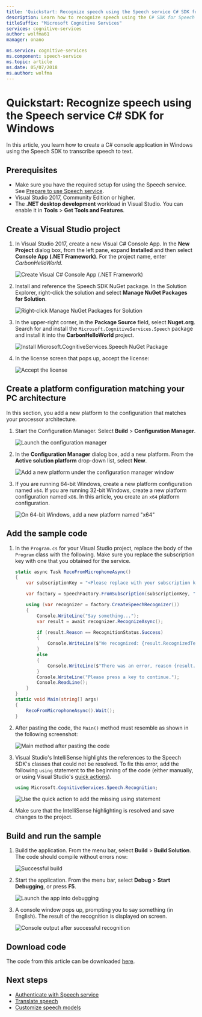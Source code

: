 ```yaml
---
title: 'Quickstart: Recognize speech using the Speech service C# SDK for Windows | Microsoft Docs'
description: Learn how to recognize speech using the C# SDK for Speech service.
titleSuffix: "Microsoft Cognitive Services"
services: cognitive-services
author: wolfma61
manager: onano

ms.service: cognitive-services
ms.component: speech-service
ms.topic: article
ms.date: 05/07/2018
ms.author: wolfma
---
```

# Quickstart: Recognize speech using the Speech service C# SDK for Windows

In this article, you learn how to create a C# console application in Windows using the Speech SDK to transcribe speech to text.

## Prerequisites

* Make sure you have the required setup for using the Speech service. See [Prepare to use Speech service](get-started.md).
* Visual Studio 2017, Community Edition or higher.
* The **.NET desktop development** workload in Visual Studio. You can enable it in **Tools** \> **Get Tools and Features**. 

## Create a Visual Studio project

1. In Visual Studio 2017, create a new Visual C# Console App. In the **New Project** dialog box, from the left pane, expand **Installed** and then select **Console App (.NET Framework)**. For the project name, enter *CarbonHelloWorld*.

    ![Create Visual C# Console App (.NET Framework)](media/sdk/speechsdk-05-vs-cs-new-console-app.png)

2. Install and reference the Speech SDK NuGet package. In the Solution Explorer, right-click the solution and select **Manage NuGet Packages for Solution**.

    ![Right-click Manage NuGet Packages for Solution](media/sdk/speechsdk-06-vs-cs-manage-nuget-packages.png)

3. In the upper-right corner, in the **Package Source** field, select **Nuget.org**. Search for and install the `Microsoft.CognitiveServices.Speech` package and install it into the **CarbonHelloWorld** project.

    ![Install Microsoft.CognitiveServices.Speech NuGet Package](media/sdk/speechsdk-08-vs-cs-nuget-install.png)

4. In the license screen that pops up, accept the license:

    ![Accept the license](media/sdk/speechsdk-09-vs-cs-nuget-license.png)

## Create a platform configuration matching your PC architecture

In this section, you add a new platform to the configuration that matches your processor architecture.

1. Start the Configuration Manager. Select **Build** > **Configuration Manager**.

    ![Launch the configuration manager](media/sdk/speechsdk-12-vs-cs-cfg-manager-click.png)

2. In the **Configuration Manager** dialog box, add a new platform. From the **Active solution platform** drop-down list, select **New**.

    ![Add a new platform under the configuration manager window](media/sdk/speechsdk-14-vs-cs-cfg-manager-new.png)

3. If you are running 64-bit Windows, create a new platform configuration named `x64`. If you are running 32-bit Windows, create a new platform configuration named `x86`. In this article, you create an `x64` platform configuration. 

    ![On 64-bit Windows, add a new platform named "x64"](media/sdk/speechsdk-15-vs-cs-cfg-manager-add-x64.png)

## Add the sample code

1. In the `Program.cs` for your Visual Studio project, replace the body of the `Program` class with the following. Make sure you replace the subscription key with one that you obtained for the service.

    ```csharp
    static async Task RecoFromMicrophoneAsync()
    {
        var subscriptionKey = "<Please replace with your subscription key>";
    
        var factory = SpeechFactory.FromSubscription(subscriptionKey, "");
    
        using (var recognizer = factory.CreateSpeechRecognizer())
        {
            Console.WriteLine("Say something...");
            var result = await recognizer.RecognizeAsync();
    
            if (result.Reason == RecognitionStatus.Success)
            {
                Console.WriteLine($"We recognized: {result.RecognizedText}");
            }
            else
            {
                Console.WriteLine($"There was an error, reason {result.Reason} - {result.RecognizedText}");
            }
            Console.WriteLine("Please press a key to continue.");
            Console.ReadLine();
        }
    }
    static void Main(string[] args)
    {
        RecoFromMicrophoneAsync().Wait();
    }
    ```

2. After pasting the code, the `Main()` method must resemble as shown in the following screenshot:

    ![Main method after pasting the code](media/sdk/speechsdk-17-vs-cs-paste-code.png)

3. Visual Studio's IntelliSense highlights the references to the Speech SDK's classes that could not be resolved. To fix this error, add the following `using` statement to the beginning of the code (either manually, or using Visual Studio's [quick actions](https://docs.microsoft.com/visualstudio/ide/quick-actions)).

    ```csharp
    using Microsoft.CognitiveServices.Speech.Recognition;
    ```

    ![Use the quick action to add the missing using statement](media/sdk/speechsdk-18-vs-cs-add-using.png)

4. Make sure that the IntelliSense highlighting is resolved and save changes to the project.

## Build and run the sample

1. Build the application. From the menu bar, select **Build** > **Build Solution**. The code should compile without errors now:

    ![Successful build](media/sdk/speechsdk-20-vs-cs-build.png)

2. Start the application. From the menu bar, select **Debug** > **Start Debugging**, or press **F5**. 

    ![Launch the app into debugging](media/sdk/speechsdk-21-vs-cs-f5.png)

3. A console window pops up, prompting you to say something (in English).
The result of the recognition is displayed on screen.

    ![Console output after successful recognition](media/sdk/speechsdk-22-cs-vs-console-output.png)

## Download code

The code from this article can be downloaded [here](https://aka.ms/csspeech/winsample).

## Next steps

- [Authenticate with Speech service](how-to-authenticate.md)
- [Translate speech](how-to-translate-speech.md)
- [Customize speech models](how-to-customize-speech-models.md)
